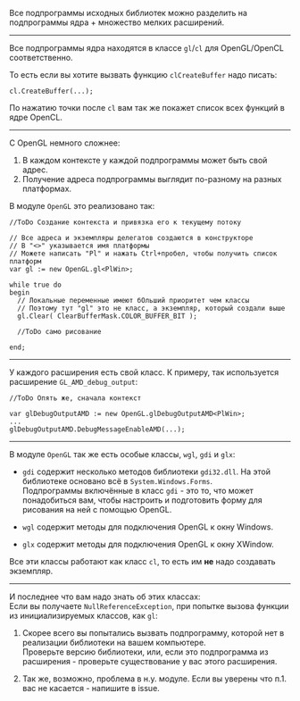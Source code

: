 


Все подпрограммы исходных библиотек можно разделить на подпрограммы ядра + множество мелких расширений.

---

Все подпрограммы ядра находятся в классе `gl`/`cl` для OpenGL/OpenCL соответственно.

То есть если вы хотите вызвать функцию `clCreateBuffer` надо писать:
```
cl.CreateBuffer(...);
```
По нажатию точки после `cl` вам так же покажет список всех функций в ядре OpenCL.

---

С OpenGL немного сложнее:
1. В каждом контексте у каждой подпрограммы может быть свой адрес.
2. Получение адреса подпрограммы выглядит по-разному на разных платформах.

В модуле `OpenGL` это реализовано так:
```
//ToDo Создание контекста и привязка его к текущему потоку

// Все адреса и экземпляры делегатов создаются в конструкторе
// В "<>" указывается имя платформы
// Можете написать "Pl" и нажать Ctrl+пробел, чтобы получить список платформ
var gl := new OpenGL.gl<PlWin>;

while true do
begin
  // Локальные переменные имеют бОльший приоритет чем классы
  // Поэтому тут "gl" это не класс, а экземпляр, который создали выше
  gl.Clear( ClearBufferMask.COLOR_BUFFER_BIT );
  
  //ToDo само рисование
  
end;
```

---

У каждого расширения есть свой класс. К примеру, так используется расширение `GL_AMD_debug_output`:
```
//ToDo Опять же, сначала контекст

var glDebugOutputAMD := new OpenGL.glDebugOutputAMD<PlWin>;
...
glDebugOutputAMD.DebugMessageEnableAMD(...);
```

---

В модуле `OpenGL` так же есть особые классы, `wgl`, `gdi` и `glx`:

- `gdi` содержит несколько методов библиотеки `gdi32.dll`. На этой библиотеке основано всё в `System.Windows.Forms`.\
Подпрограммы включённые в класс `gdi` - это то, что может понадобиться вам, чтобы настроить и подготовить форму для рисования на ней с помощью OpenGL.

- `wgl` содержит методы для подключения OpenGL к окну Windows.

- `glx` содержит методы для подключения OpenGL к окну XWindow.

Все эти классы работают как класс `cl`, то есть им **не** надо создавать экземпляр.

---

И последнее что вам надо знать об этих классах:\
Если вы получаете `NullReferenceException`,
при попытке вызова функции из инициализируемых классов, как `gl`:

1. Скорее всего вы попытались вызвать подпрограмму, которой нет в реализации библиотеки на вашем компьютере.\
Проверьте версию библиотеки, или, если это подпрограмма из расширения - проверьте существование у вас этого расширения.

2. Так же, возможно, проблема в н.у. модуле. Если вы уверены что п.1. вас не касается - напишите в issue.



